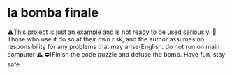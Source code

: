 # la bomba finale
⚠️This project is just an example and is not ready to be used seriously. 🚨Those who use it do so at their own risk, and the author assumes no responsibility for any problems that may arise(English: do not run on main computer ⚠ ️⛔)Finish the code puzzle and defuse the bomb. Have fun, stay safe
